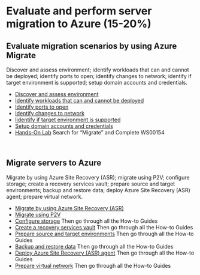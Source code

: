 # Evaluate and perform server migration to Azure (15-20%) 

## Evaluate migration scenarios by using Azure Migrate
Discover and assess environment; identify workloads that can and cannot be deployed; identify ports to open; identify changes to network; identify if target environment is supported; setup domain accounts and credentials.
* [Discover and assess environment](https://docs.microsoft.com/en-us/azure/migrate/tutorial-assessment-vmware)
* [Identify workloads that can and cannot be deployed](https://docs.microsoft.com/en-us/azure/migrate/concepts-assessment-calculation) 
* [Identify ports to open](https://docs.microsoft.com/en-us/azure/migrate/migrate-overview#what-are-the-port-requirements) 
* [Identify changes to network](https://docs.microsoft.com/en-us/azure/migrate/concepts-assessment-calculation#azure-suitability-analysis) 
* [Iidentify if target environment is supported](https://docs.microsoft.com/en-us/azure/migrate/concepts-assessment-calculation#azure-suitability-analysis) 
* [Setup domain accounts and credentials](https://docs.microsoft.com/en-us/azure/migrate/how-to-scale-assessment)
* [Hands-On Lab](https://www.microsoft.com/handsonlabs/selfpacedlabs) Search for “Migrate” and Complete WS00154

 
## Migrate servers to Azure
Migrate by using Azure Site Recovery (ASR); migrate using P2V; configure storage; create a recovery services vault; prepare source and target environments; backup and restore data; deploy Azure Site Recovery (ASR) agent; prepare virtual network.
* [Migrate by using Azure Site Recovery (ASR)](https://docs.microsoft.com/en-us/azure/site-recovery/migrate-tutorial-on-premises-azure)
* [Migrate using P2V](https://docs.microsoft.com/en-us/azure/site-recovery/migrate-tutorial-windows-server-2008)
* [Configure storage](https://docs.microsoft.com/en-us/azure/site-recovery/) Then go through all the How-to Guides 
* [Create a recovery services vault](https://docs.microsoft.com/en-us/azure/site-recovery/) Then go through all the How-to Guides 
* [Prepare source and target environments](https://docs.microsoft.com/en-us/azure/site-recovery/) Then go through all the How-to Guides 
* [Backup and restore data](https://docs.microsoft.com/en-us/azure/site-recovery/) Then go through all the How-to Guides 
* [Deploy Azure Site Recovery (ASR) agent](https://docs.microsoft.com/en-us/azure/site-recovery/) Then go through all the How-to Guides 
* [Prepare virtual network](https://docs.microsoft.com/en-us/azure/site-recovery/) Then go through all the How-to Guides 

